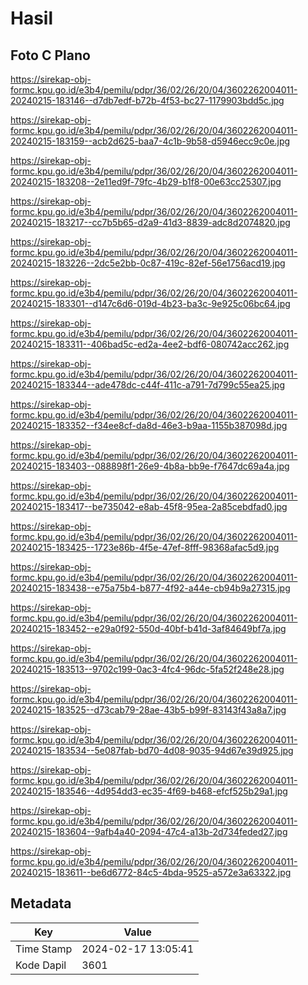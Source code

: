 # Hasil

## Foto C Plano

https://sirekap-obj-formc.kpu.go.id/e3b4/pemilu/pdpr/36/02/26/20/04/3602262004011-20240215-183146--d7db7edf-b72b-4f53-bc27-1179903bdd5c.jpg

https://sirekap-obj-formc.kpu.go.id/e3b4/pemilu/pdpr/36/02/26/20/04/3602262004011-20240215-183159--acb2d625-baa7-4c1b-9b58-d5946ecc9c0e.jpg

https://sirekap-obj-formc.kpu.go.id/e3b4/pemilu/pdpr/36/02/26/20/04/3602262004011-20240215-183208--2e11ed9f-79fc-4b29-b1f8-00e63cc25307.jpg

https://sirekap-obj-formc.kpu.go.id/e3b4/pemilu/pdpr/36/02/26/20/04/3602262004011-20240215-183217--cc7b5b65-d2a9-41d3-8839-adc8d2074820.jpg

https://sirekap-obj-formc.kpu.go.id/e3b4/pemilu/pdpr/36/02/26/20/04/3602262004011-20240215-183226--2dc5e2bb-0c87-419c-82ef-56e1756acd19.jpg

https://sirekap-obj-formc.kpu.go.id/e3b4/pemilu/pdpr/36/02/26/20/04/3602262004011-20240215-183301--d147c6d6-019d-4b23-ba3c-9e925c06bc64.jpg

https://sirekap-obj-formc.kpu.go.id/e3b4/pemilu/pdpr/36/02/26/20/04/3602262004011-20240215-183311--406bad5c-ed2a-4ee2-bdf6-080742acc262.jpg

https://sirekap-obj-formc.kpu.go.id/e3b4/pemilu/pdpr/36/02/26/20/04/3602262004011-20240215-183344--ade478dc-c44f-411c-a791-7d799c55ea25.jpg

https://sirekap-obj-formc.kpu.go.id/e3b4/pemilu/pdpr/36/02/26/20/04/3602262004011-20240215-183352--f34ee8cf-da8d-46e3-b9aa-1155b387098d.jpg

https://sirekap-obj-formc.kpu.go.id/e3b4/pemilu/pdpr/36/02/26/20/04/3602262004011-20240215-183403--088898f1-26e9-4b8a-bb9e-f7647dc69a4a.jpg

https://sirekap-obj-formc.kpu.go.id/e3b4/pemilu/pdpr/36/02/26/20/04/3602262004011-20240215-183417--be735042-e8ab-45f8-95ea-2a85cebdfad0.jpg

https://sirekap-obj-formc.kpu.go.id/e3b4/pemilu/pdpr/36/02/26/20/04/3602262004011-20240215-183425--1723e86b-4f5e-47ef-8fff-98368afac5d9.jpg

https://sirekap-obj-formc.kpu.go.id/e3b4/pemilu/pdpr/36/02/26/20/04/3602262004011-20240215-183438--e75a75b4-b877-4f92-a44e-cb94b9a27315.jpg

https://sirekap-obj-formc.kpu.go.id/e3b4/pemilu/pdpr/36/02/26/20/04/3602262004011-20240215-183452--e29a0f92-550d-40bf-b41d-3af84649bf7a.jpg

https://sirekap-obj-formc.kpu.go.id/e3b4/pemilu/pdpr/36/02/26/20/04/3602262004011-20240215-183513--9702c199-0ac3-4fc4-96dc-5fa52f248e28.jpg

https://sirekap-obj-formc.kpu.go.id/e3b4/pemilu/pdpr/36/02/26/20/04/3602262004011-20240215-183525--d73cab79-28ae-43b5-b99f-83143f43a8a7.jpg

https://sirekap-obj-formc.kpu.go.id/e3b4/pemilu/pdpr/36/02/26/20/04/3602262004011-20240215-183534--5e087fab-bd70-4d08-9035-94d67e39d925.jpg

https://sirekap-obj-formc.kpu.go.id/e3b4/pemilu/pdpr/36/02/26/20/04/3602262004011-20240215-183546--4d954dd3-ec35-4f69-b468-efcf525b29a1.jpg

https://sirekap-obj-formc.kpu.go.id/e3b4/pemilu/pdpr/36/02/26/20/04/3602262004011-20240215-183604--9afb4a40-2094-47c4-a13b-2d734feded27.jpg

https://sirekap-obj-formc.kpu.go.id/e3b4/pemilu/pdpr/36/02/26/20/04/3602262004011-20240215-183611--be6d6772-84c5-4bda-9525-a572e3a63322.jpg


## Metadata

| Key        | Value               |
| ---------- | ------------------- |
| Time Stamp | 2024-02-17 13:05:41 |
| Kode Dapil | 3601                |



